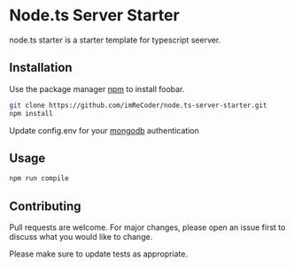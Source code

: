 # Node.ts Server Starter

node.ts starter is a starter template for typescript seerver.

## Installation

Use the package manager [npm](https://docs.npmjs.com/cli/v8/commands/npm-install) to install foobar.

```bash
git clone https://github.com/imReCoder/node.ts-server-starter.git
npm install 
```
Update config.env for your [mongodb](https://www.mongodb.com/cloud/atlas/lp/try2-in?utm_source=google&utm_campaign=gs_apac_india_search_core_brand_atlas_desktop&utm_term=mongodb&utm_medium=cpc_paid_search&utm_ad=e&utm_ad_campaign_id=12212624347&adgroup=115749713423&gclid=Cj0KCQiA_JWOBhDRARIsANymNOaoxbIjOhLH5J82caT82oCIJIa6iQ--dXw3DAw0xILxhAB7xv6uSF0aAoA_EALw_wcB) authentication

## Usage

```bash
npm run compile
```

## Contributing
Pull requests are welcome. For major changes, please open an issue first to discuss what you would like to change.

Please make sure to update tests as appropriate.
